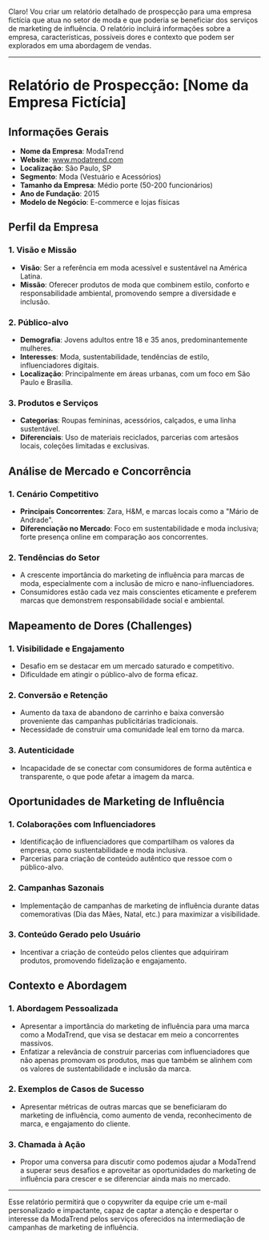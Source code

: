 Claro! Vou criar um relatório detalhado de prospecção para uma empresa fictícia que atua no setor de moda e que poderia se beneficiar dos serviços de marketing de influência. O relatório incluirá informações sobre a empresa, características, possíveis dores e contexto que podem ser explorados em uma abordagem de vendas.

---

# Relatório de Prospecção: [Nome da Empresa Fictícia]

## Informações Gerais

- **Nome da Empresa**: ModaTrend
- **Website**: www.modatrend.com
- **Localização**: São Paulo, SP
- **Segmento**: Moda (Vestuário e Acessórios)
- **Tamanho da Empresa**: Médio porte (50-200 funcionários)
- **Ano de Fundação**: 2015
- **Modelo de Negócio**: E-commerce e lojas físicas

## Perfil da Empresa

### 1. Visão e Missão
- **Visão**: Ser a referência em moda acessível e sustentável na América Latina.
- **Missão**: Oferecer produtos de moda que combinem estilo, conforto e responsabilidade ambiental, promovendo sempre a diversidade e inclusão.

### 2. Público-alvo
- **Demografia**: Jovens adultos entre 18 e 35 anos, predominantemente mulheres.
- **Interesses**: Moda, sustentabilidade, tendências de estilo, influenciadores digitais.
- **Localização**: Principalmente em áreas urbanas, com um foco em São Paulo e Brasília.

### 3. Produtos e Serviços
- **Categorias**: Roupas femininas, acessórios, calçados, e uma linha sustentável.
- **Diferenciais**: Uso de materiais reciclados, parcerias com artesãos locais, coleções limitadas e exclusivas.

## Análise de Mercado e Concorrência

### 1. Cenário Competitivo
- **Principais Concorrentes**: Zara, H&M, e marcas locais como a "Mário de Andrade".
- **Diferenciação no Mercado**: Foco em sustentabilidade e moda inclusiva; forte presença online em comparação aos concorrentes.

### 2. Tendências do Setor
- A crescente importância do marketing de influência para marcas de moda, especialmente com a inclusão de micro e nano-influenciadores.
- Consumidores estão cada vez mais conscientes eticamente e preferem marcas que demonstrem responsabilidade social e ambiental.

## Mapeamento de Dores (Challenges)

### 1. Visibilidade e Engajamento
- Desafio em se destacar em um mercado saturado e competitivo.
- Dificuldade em atingir o público-alvo de forma eficaz.

### 2. Conversão e Retenção
- Aumento da taxa de abandono de carrinho e baixa conversão proveniente das campanhas publicitárias tradicionais.
- Necessidade de construir uma comunidade leal em torno da marca.

### 3. Autenticidade
- Incapacidade de se conectar com consumidores de forma autêntica e transparente, o que pode afetar a imagem da marca.

## Oportunidades de Marketing de Influência

### 1. Colaborações com Influenciadores
- Identificação de influenciadores que compartilham os valores da empresa, como sustentabilidade e moda inclusiva.
- Parcerias para criação de conteúdo autêntico que ressoe com o público-alvo.

### 2. Campanhas Sazonais
- Implementação de campanhas de marketing de influência durante datas comemorativas (Dia das Mães, Natal, etc.) para maximizar a visibilidade.

### 3. Conteúdo Gerado pelo Usuário
- Incentivar a criação de conteúdo pelos clientes que adquiriram produtos, promovendo fidelização e engajamento.

## Contexto e Abordagem

### 1. Abordagem Pessoalizada
- Apresentar a importância do marketing de influência para uma marca como a ModaTrend, que visa se destacar em meio a concorrentes massivos.
- Enfatizar a relevância de construir parcerias com influenciadores que não apenas promovam os produtos, mas que também se alinhem com os valores de sustentabilidade e inclusão da marca.

### 2. Exemplos de Casos de Sucesso
- Apresentar métricas de outras marcas que se beneficiaram do marketing de influência, como aumento de venda, reconhecimento de marca, e engajamento do cliente.

### 3. Chamada à Ação
- Propor uma conversa para discutir como podemos ajudar a ModaTrend a superar seus desafios e aproveitar as oportunidades do marketing de influência para crescer e se diferenciar ainda mais no mercado.

---

Esse relatório permitirá que o copywriter da equipe crie um e-mail personalizado e impactante, capaz de captar a atenção e despertar o interesse da ModaTrend pelos serviços oferecidos na intermediação de campanhas de marketing de influência.